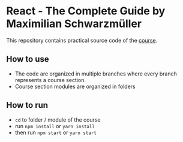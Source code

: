 # React - The Complete Guide by Maximilian Schwarzmüller

This repository contains practical source code of the [course](https://www.udemy.com/course/react-the-complete-guide-incl-redux/?couponCode=D_0721).

## How to use

- The code are organized in multiple branches where every branch represents a course section.
- Course section modules are organized in folders

## How to run
- `cd` to folder / module of the course
- run `npm install` or `yarn install`
- then run `npm start` or `yarn start`
